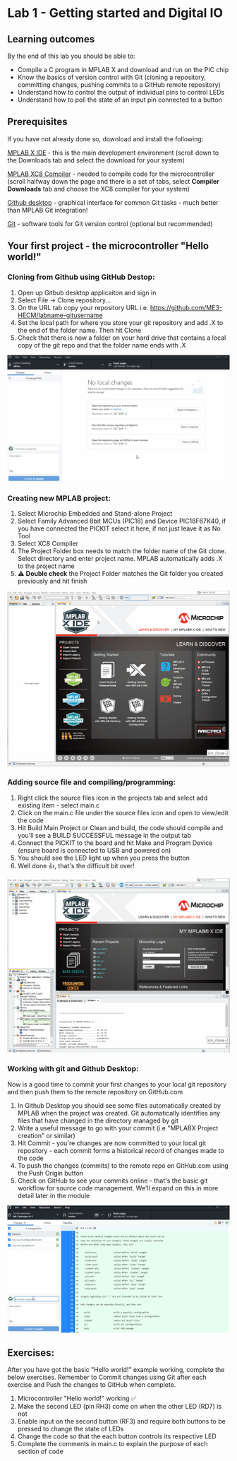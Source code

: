 # Lab 1 - Getting started and Digital IO

## Learning outcomes

By the end of this lab you should be able to:
- Compile a C program in MPLAB X and download and run on the PIC chip
- Know the basics of version control with Git (cloning a repository, committing changes, pushing commits to a GitHub remote repository)
- Understand how to control the output of individual pins to control LEDs
- Understand how to poll the state of an input pin connected to a button

## Prerequisites

If you have not already done so, download and install the following:

[MPLAB X IDE](https://www.microchip.com/mplab/mplab-x-ide) - this is the main development environment (scroll down to the Downloads tab and select the download for your system)

[MPLAB XC8 Compiler](https://www.microchip.com/mplab/compilers) - needed to compile code for the microcontroller (scroll halfway down the page and there is a set of tabs, select **Compiler Downloads** tab and choose the XC8 compiler for your system)

[Github desktop](https://desktop.github.com/) - graphical interface for common Git tasks - much better than MPLAB Git integration!

[Git](https://git-scm.com/downloads) - software tools for Git version control (optional but recommended)


## Your first project - the microcontroller "Hello world!"

### Cloning from Github using GitHub Destop:
1. Open up Gitbub desktop applicaiton and sign in
1. Select File -> Clone repository...
1. On the URL tab copy your repository URL i.e. https://github.com/ME3-HECM/labname-gitusername
1. Set the local path for where you store your git repository and add .X to the end of the folder name. Then hit Clone
1. Check that there is now a folder on your hard drive that contains a local copy of the git repo and that the folder name ends with .X


![Cloning GitHub repo using Github Desktop](gifs/github_desktop_clone.gif)

### Creating new MPLAB project:
1. Select Microchip Embedded and Stand-alone Project
1. Select Family Advanced 8bit MCUs (PIC18) and Device PIC18F67K40, if you have connected the PICKIT select it here, if not just leave it as No Tool
1. Select XC8 Compiler
1. The Project Folder box needs to match the folder name of the Git clone. Select directory and enter project name. MPLAB automatically adds .X to the project name 
1. :warning: **Double check** the Project Folder matches the Git folder you created previously and hit finish

![Creating new project in MPLAB X](gifs/mplab_new_proj.gif)

### Adding source file and compiling/programming:
1. Right click the source files icon in the projects tab and select add existing item - select main.c
1. Click on the main.c file under the source files icon and open to view/edit the code
1. Hit Build Main Project or Clean and build, the code should compile and you'll see a BUILD SUCCESSFUL message in the output tab
1. Connect the PICKIT to the board and hit Make and Program Device (ensure board is connected to USB and powered on)
1. You should see the LED light up when you press the button
1. Well done :+1:, that's the difficult bit over!

![Make and program device](gifs/make_and_prog.gif)

### Working with git and Github Desktop:
Now is a good time to commit your first changes to your local git repository and then push them to the remote repository on GitHub.com

1. In Github Desktop you should see some files automatically created by MPLAB when the project was created. Git automatically identifies any files that have changed in the directory managed by git
1. Write a useful message to go with your commit (i.e "MPLABX Project creation" or similar) 
1. Hit Commit - you're changes are now committed to your local git repository - each commit forms a historical record of changes made to the code
1. To push the changes (commits) to the remote repo on GitHub.com using the Push Origin button
1. Check on GitHub to see your commits online - that's the basic git workflow for source code management. We'll expand on this in more detail later in the module

![Commits and Push to GitHub in Github Desktop](gifs/github_desktop_commit.gif)

## Exercises:
After you have got the basic "Hello world!" example working, complete the below exercises. Remember to Commit changes using Git after each exercise and Push the changes to GitHub when complete.

1. Microcontroller "Hello world!" working :white_check_mark:
1. Make the second LED (pin RH3) come on when the other LED (RD7) is not 
1. Enable input on the second button (RF3) and require both buttons to be pressed to change the state of LEDs
1. Change the code so that the each button controls its respective LED
1. Complete the comments in main.c to explain the purpose of each section of code


